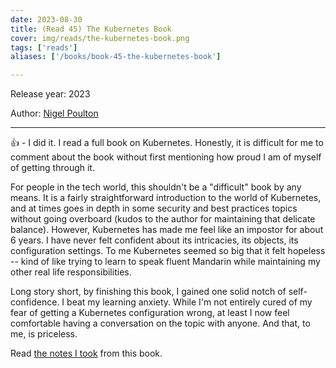 ```yaml
---
date: 2023-08-30
title: (Read 45) The Kubernetes Book
cover: img/reads/the-kubernetes-book.png
tags: ['reads']
aliases: ['/books/book-45-the-kubernetes-book']

---
```


Release year: 2023

Author: [Nigel Poulton](https://linkedin.com/in/nigelpoulton)

---

👍 - I did it. I read a full book on Kubernetes. Honestly, it is
difficult for me to comment about the book without first mentioning how
proud I am of myself of getting through it.

For people in the tech world, this shouldn't be a "difficult" book by
any means. It is a fairly straightforward introduction to the world of
Kubernetes, and at times goes in depth in some security and best
practices topics without going overboard (kudos to the author for
maintaining that delicate balance). However, Kubernetes has made me feel
like an impostor for about 6 years. I have never felt confident about
its intricacies, its objects, its configuration settings. To me
Kubernetes seemed so big that it felt hopeless -- kind of like trying to
learn to speak fluent Mandarin while maintaining my other real life
responsibilities.

Long story short, by finishing this book, I gained one solid notch of
self-confidence. I beat my learning anxiety. While I'm not entirely cured of
my fear of getting a Kubernetes configuration wrong, at least I now feel
comfortable having a conversation on the topic with anyone. And that, to
me, is priceless.

Read [the notes I took](https://drive.google.com/file/d/1dhTodUAHxf_UI_1veEOqQ0_Aato4vKcP/view?usp=drive_link) from this book.
